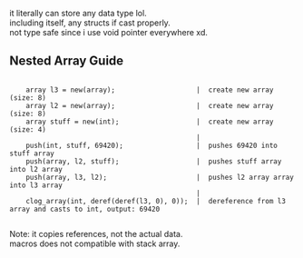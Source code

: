 it literally can store any data type lol.    
including itself, any structs if cast properly.   
not type safe since i use void pointer everywhere xd.    

## Nested Array Guide
~~~
    
    array l3 = new(array);                    |  create new array (size: 8)
    array l2 = new(array);                    |  create new array (size: 8)
    array stuff = new(int);                   |  create new array (size: 4)
                                              |
    push(int, stuff, 69420);                  |  pushes 69420 into stuff array
    push(array, l2, stuff);                   |  pushes stuff array into l2 array
    push(array, l3, l2);                      |  pushes l2 array array into l3 array
                                              |
    clog_array(int, deref(deref(l3, 0), 0));  |  dereference from l3 array and casts to int, output: 69420    
    
~~~
Note: it copies references, not the actual data.    
macros does not compatible with stack array.    
